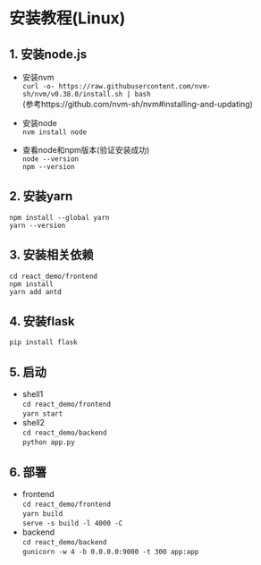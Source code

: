 # 安装教程(Linux)
## 1. 安装node.js

- 安装nvm  
`curl -o- https://raw.githubusercontent.com/nvm-sh/nvm/v0.38.0/install.sh | bash`  
(参考https://github.com/nvm-sh/nvm#installing-and-updating)

- 安装node  
`nvm install node`  

- 查看node和npm版本(验证安装成功)  
`node --version`  
`npm --version`

## 2. 安装yarn  
`npm install --global yarn`  
`yarn --version`  

## 3. 安装相关依赖  
`cd react_demo/frontend`  
`npm install`  
`yarn add antd`  

## 4. 安装flask  
`pip install flask`

## 5. 启动  
- shell1  
`cd react_demo/frontend`  
`yarn start`
- shell2  
`cd react_demo/backend`  
`python app.py`  

## 6. 部署  
- frontend  
`cd react_demo/frontend`  
`yarn build`  
`serve -s build -l 4000 -C`  
- backend  
`cd react_demo/backend`  
`gunicorn -w 4 -b 0.0.0.0:9000 -t 300 app:app`  